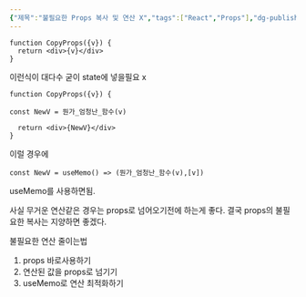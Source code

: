 ```yaml
---
{"제목":"불필요한 Props 복사 및 연산 X","tags":["React","Props"],"dg-publish":true,"permalink":"/v2/Studynotes/React/불필요한 Props 복사 및 연산 X/","dgPassFrontmatter":true}
---
```



```tsx
function CopyProps({v}) {
  return <div>{v}</div>
}
```

이런식이 대다수 굳이 state에 넣을필요 x

```tsx
function CopyProps({v}) {

const NewV = 뭔가_엄청난_함수(v)

  return <div>{NewV}</div>
}
```

이럴 경우에

```tsx
const NewV = useMemo() => (뭔가_엄청난_함수(v),[v])
```

useMemo를 사용하면됨.


사실 무거운 연산같은 경우는 props로 넘어오기전에 하는게 좋다.
결국 props의 불필요한 복사는 지양하면 좋겠다.

불필요한 연산 줄이는법

1. props 바로사용하기
2. 연산된 값을 props로 넘기기
3. useMemo로 연산 최적화하기

